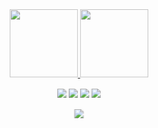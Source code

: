 <div align="center">
  <a href="https://github.com/wwwasabi">
  <img height="120em" src="https://github-readme-stats.vercel.app/api?username=wwwasabi&show_icons=true&theme=dracula&include_all_commits=true&count_private=true"/>
  <img height="120em" src="https://github-readme-stats.vercel.app/api/top-langs/?username=wwwasabi&layout=compact&langs_count=7&theme=dracula"/>
</div>
<br>
  
<div align="center"> 
  <a href="https://instagram.com/aquiceu" target="_blank"><img src="https://img.shields.io/badge/-Instagram-%23E4405F?style=for-the-badge&logo=instagram&logoColor=white" target="_blank"></a>
  <a href = "mailto:avgc@cin.ufpe.com"><img src="https://img.shields.io/badge/-Gmail-%23333?style=for-the-badge&logo=gmail&logoColor=white" target="_blank"></a>
  <a href="https://www.reddit.com/user/wwwasabisan/" target="_blank"><img src="https://img.shields.io/badge/Reddit-FF4500?style=for-the-badge&logo=reddit&logoColor=white" target="_blank"></a>
  <a href="https://www.linkedin.com/in/axel-costa-607549a8/" target="_blank"><img src="https://img.shields.io/badge/-LinkedIn-%230077B5?style=for-the-badge&logo=linkedin&logoColor=white" target="_blank"></a>
 <br><br> 
   <a href="#" target="_blank"><img src="https://img.shields.io/badge/Python-14354C?style=for-the-badge&logo=python&logoColor=white" target="_blank"></a>
  </div>
